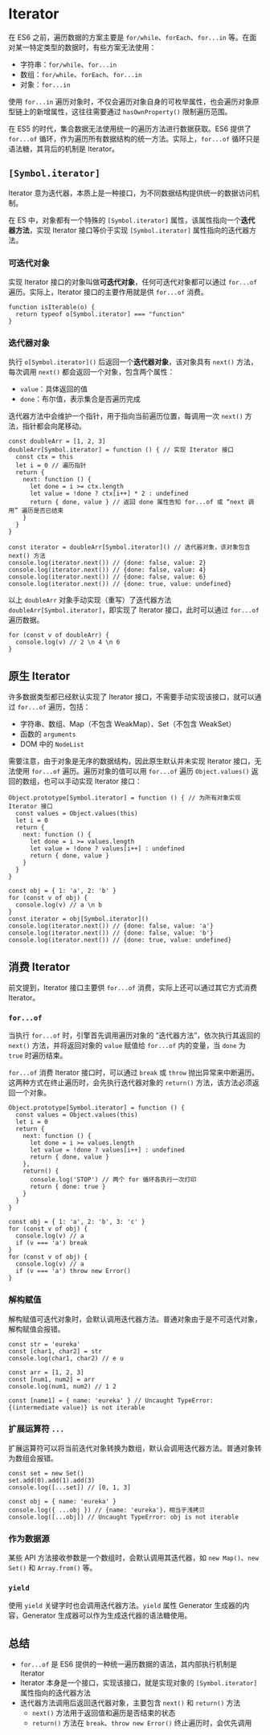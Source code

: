 # Iterator

在 ES6 之前，遍历数据的方案主要是 `for/while`、`forEach`、`for...in` 等。在面对某一特定类型的数据时，有些方案无法使用：
- 字符串：`for/while`、`for...in`
- 数组：`for/while`、`forEach`、`for...in`
- 对象：`for...in`

使用 `for...in` 遍历对象时，不仅会遍历对象自身的可枚举属性，也会遍历对象原型链上的新增属性，这往往需要通过 `hasOwnProperty()` 限制遍历范围。

在 ES5 的时代，集合数据无法使用统一的遍历方法进行数据获取。ES6 提供了 `for...of` 循环，作为遍历所有数据结构的统一方法。实际上，`for...of` 循环只是语法糖，其背后的机制是 Iterator。

## `[Symbol.iterator]`

Iterator 意为迭代器，本质上是一种接口，为不同数据结构提供统一的数据访问机制。

在 ES 中，对象都有一个特殊的 `[Symbol.iterator]` 属性，该属性指向一个**迭代器方法**，实现 Iterator 接口等价于实现 `[Symbol.iterator]` 属性指向的迭代器方法。

### 可迭代对象

实现 Iterator 接口的对象叫做**可迭代对象**，任何可迭代对象都可以通过 `for...of` 遍历。实际上，Iterator 接口的主要作用就是供 `for...of` 消费。

```JS
function isIterable(o) {
  return typeof o[Symbol.iterator] === "function"
}
```

### 迭代器对象

执行 `o[Symbol.iterator]()` 后返回一个**迭代器对象**，该对象具有 `next()` 方法，每次调用 `next()` 都会返回一个对象，包含两个属性：
- `value`：具体返回的值
- `done`：布尔值，表示集合是否遍历完成

迭代器方法中会维护一个指针，用于指向当前遍历位置，每调用一次 `next()` 方法，指针都会向尾移动。

```JS
const doubleArr = [1, 2, 3]
doubleArr[Symbol.iterator] = function () { // 实现 Iterator 接口
  const ctx = this
  let i = 0 // 遍历指针
  return {
    next: function () {
      let done = i >= ctx.length
      let value = !done ? ctx[i++] * 2 : undefined
      return { done, value } // 返回 done 属性告知 for...of 或 “next 调用” 遍历是否已结束
    }
  }
}

const iterator = doubleArr[Symbol.iterator]() // 迭代器对象，该对象包含 next() 方法
console.log(iterator.next()) // {done: false, value: 2}
console.log(iterator.next()) // {done: false, value: 4}
console.log(iterator.next()) // {done: false, value: 6}
console.log(iterator.next()) // {done: true, value: undefined}
```

以上 `doubleArr` 对象手动实现（重写）了迭代器方法 `doubleArr[Symbol.iterator]`，即实现了 Iterator 接口，此时可以通过 `for...of` 遍历数据。

```JS
for (const v of doubleArr) {
  console.log(v) // 2 \n 4 \n 6
}
```

## 原生 Iterator

许多数据类型都已经默认实现了 Iterator 接口，不需要手动实现该接口，就可以通过 `for...of` 遍历，包括：
- 字符串、数组、Map（不包含 WeakMap）、Set（不包含 WeakSet）
- 函数的 `arguments`
- DOM 中的 `NodeList`

需要注意，由于对象是无序的数据结构，因此原生默认并未实现 Iterator 接口，无法使用 `for...of` 遍历。遍历对象的值可以用 `for...of` 遍历 `Object.values()` 返回的数组，也可以手动实现 Iterator 接口：

```JS
Object.prototype[Symbol.iterator] = function () { // 为所有对象实现 Iterator 接口
  const values = Object.values(this)
  let i = 0
  return {
    next: function () {
      let done = i >= values.length
      let value = !done ? values[i++] : undefined
      return { done, value }
    }
  }
}

const obj = { 1: 'a', 2: 'b' }
for (const v of obj) {
  console.log(v) // a \n b
}
const iterator = obj[Symbol.iterator]()
console.log(iterator.next()) // {done: false, value: 'a'}
console.log(iterator.next()) // {done: false, value: 'b'}
console.log(iterator.next()) // {done: true, value: undefined}
```

## 消费 Iterator

前文提到，Iterator 接口主要供 `for...of` 消费，实际上还可以通过其它方式消费 Iterator。

### `for...of`

当执行 `for...of` 时，引擎首先调用遍历对象的 “迭代器方法”，依次执行其返回的 `next()` 方法，并将返回对象的 `value` 赋值给 `for...of` 内的变量，当 `done` 为 `true` 时遍历结束。

`for...of` 消费 Iterator 接口时，可以通过 `break` 或 `throw` 抛出异常来中断遍历。这两种方式在终止遍历时，会先执行迭代器对象的 `return()` 方法，该方法必须返回一个对象。

```JS
Object.prototype[Symbol.iterator] = function () {
  const values = Object.values(this)
  let i = 0
  return {
    next: function () {
      let done = i >= values.length
      let value = !done ? values[i++] : undefined
      return { done, value }
    },
    return() {
      console.log('STOP') // 两个 for 循环各执行一次打印
      return { done: true }
    }
  }
}

const obj = { 1: 'a', 2: 'b', 3: 'c' }
for (const v of obj) {
  console.log(v) // a
  if (v === 'a') break
}
for (const v of obj) {
  console.log(v) // a
  if (v === 'a') throw new Error()
}
```

### 解构赋值

解构赋值可迭代对象时，会默认调用迭代器方法。普通对象由于是不可迭代对象，解构赋值会报错。

```JS
const str = 'eureka'
const [char1, char2] = str
console.log(char1, char2) // e u

const arr = [1, 2, 3]
const [num1, num2] = arr
console.log(num1, num2) // 1 2

const [name1] = { name: 'eureka' } // Uncaught TypeError: {(intermediate value)} is not iterable
```

### 扩展运算符 `...`

扩展运算符可以将当前迭代对象转换为数组，默认会调用迭代器方法。普通对象转为数组会报错。

```JS
const set = new Set()
set.add(0).add(1).add(3)
console.log([...set]) // [0, 1, 3]

const obj = { name: 'eureka' }
console.log({ ...obj }) // {name: 'eureka'}，相当于浅拷贝
console.log([...obj]) // Uncaught TypeError: obj is not iterable
```

### 作为数据源

某些 API 方法接收参数是一个数组时，会默认调用其迭代器，如 `new Map()`、`new Set()` 和 `Array.from()` 等。

### `yield`

使用 `yield` 关键字时也会调用迭代器方法。`yield` 属性 Generator 生成器的内容，Generator 生成器可以作为生成迭代器的语法糖使用。

## 总结

- `for...of` 是 ES6 提供的一种统一遍历数据的语法，其内部执行机制是 Iterator
- Iterator 本身是一个接口，实现该接口，就是实现对象的 `[Symbol.iterator]` 属性指向的迭代器方法
- 迭代器方法调用后返回迭代器对象，主要包含 `next()` 和 `return()` 方法
  - `next()` 方法用于返回值和遍历是否结束的状态
  - `return()` 方法在 `break`、`throw new Error()` 终止遍历时，会优先调用
